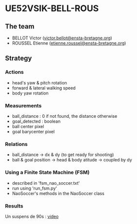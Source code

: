 # UE52VSIK-BELL-ROUS

## The team

- BELLOT Victor (victor.bellot@ensta-bretagne.org)
- ROUSSEL Etienne (etienne.roussel@ensta-bretagne.org)


## Strategy

### Actions

- head's yaw & pitch rotation
- forward & lateral walking speed
- body yaw rotation

### Measurements

- ball_distance : 0 if not found, the distance otherwise
- goal_detected : boolean
- ball center pixel
- goal barycenter pixel

### Relations

- ball_distance -> dx & dy (to get ready for shooting)
- ball & goal position -> head & body atitude -> coupled by dy

### Using a Finite State Machine (FSM)

- described in 'fsm_nao_soccer.txt'
- run using 'run_fsm.py'
- NaoSoccer's methods in the NaoSoccer class

### Results

Un suspens de 90s : [video](nao_goal.mp4)
